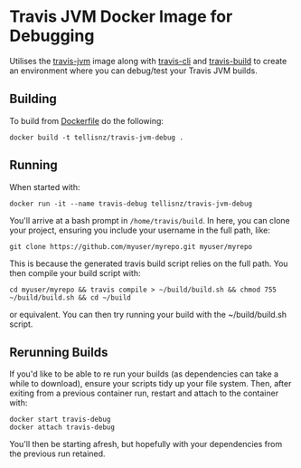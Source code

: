 # Travis JVM Docker Image for Debugging

Utilises the [travis-jvm](https://quay.io/repository/travisci/travis-jvm) image along with [travis-cli](https://github.com/travis-ci/travis.rb) and [travis-build](https://github.com/travis-ci/travis-build) to create an environment where you can debug/test your Travis JVM builds.

## Building

To build from [Dockerfile](https://github.com/tellisnz/travis-jvm-debug) do the following:
```
docker build -t tellisnz/travis-jvm-debug .
```

## Running

When started with:
```
docker run -it --name travis-debug tellisnz/travis-jvm-debug
```
You'll arrive at a bash prompt in `/home/travis/build`. In here, you can clone your project, ensuring you include your username in the full path, like:
```
git clone https://github.com/myuser/myrepo.git myuser/myrepo
```
This is because the generated travis build script relies on the full path. You then compile your build script with:
```
cd myuser/myrepo && travis compile > ~/build/build.sh && chmod 755 ~/build/build.sh && cd ~/build
```
or equivalent. You can then try running your build with the ~/build/build.sh script.

## Rerunning Builds

If you'd like to be able to re run your builds (as dependencies can take a while to download), ensure your scripts tidy up your file system. Then, after exiting from a previous container run, restart and attach to the container with:
```
docker start travis-debug
docker attach travis-debug
```
You'll then be starting afresh, but hopefully with your dependencies from the previous run retained.
